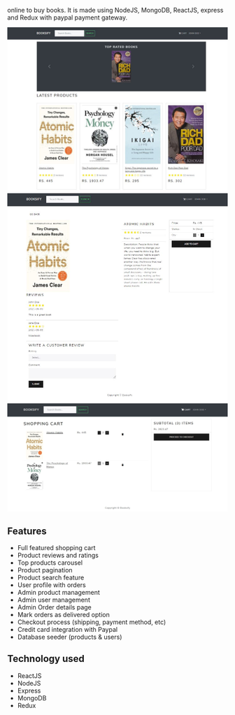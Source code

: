 

online to buy books. It is made using NodeJS, MongoDB, ReactJS, express and Redux with paypal payment gateway.


![homepage](https://github.com/niteshseram/booksify/blob/main/uploads/homepage.JPG)
![productpage](https://github.com/niteshseram/booksify/blob/main/uploads/productpage.JPG)
![cartpage](https://github.com/niteshseram/booksify/blob/main/uploads/cartpage.JPG)

## Features

- Full featured shopping cart
- Product reviews and ratings
- Top products carousel
- Product pagination
- Product search feature
- User profile with orders
- Admin product management
- Admin user management
- Admin Order details page
- Mark orders as delivered option
- Checkout process (shipping, payment method, etc)
- Credit card integration with Paypal
- Database seeder (products & users)

## Technology used

- ReactJS
- NodeJS
- Express
- MongoDB
- Redux
